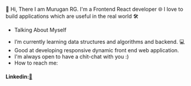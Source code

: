 👋 Hi, There
   I am Murugan RG. I'm a Frontend React developer 🌐 I love to build applications which are useful in the real world 🛠️

* Talking About Myself
- I’m currently learning data structures and algorithms and backend. 💻
- Good at developing responsive dynamic front end web application.
- I'm always open to have a chit-chat with you :)
- How to reach me: 
#### Linkedin:<a href="https://www.linkedin.com/in/murugan-rg-097b641a2/">:iphone:</a>

